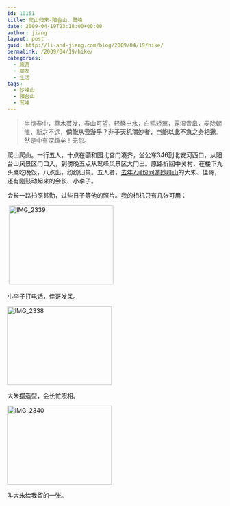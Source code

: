 ```yaml
---
id: 10151
title: 爬山归来-阳台山、鹫峰
date: 2009-04-19T23:18:00+00:00
author: jiang
layout: post
guid: http://li-and-jiang.com/blog/2009/04/19/hike/
permalink: /2009/04/19/hike/
categories:
  - 旅游
  - 朋友
  - 生活
tags:
  - 妙峰山
  - 阳台山
  - 鹫峰
---
```

> 当待春中，草木蔓发，春山可望，轻鲦出水，白鸥矫翼，露湿青皋，麦陇朝雊，斯之不远，**倘能从我游乎？非子天机清妙者，岂能以此不急之务相邀**。然是中有深趣矣！无忽。

爬山爬山。一行五人，十点在颐和园北宫门凑齐，坐公车346到北安河西口，从阳台山风景区门口入，到傍晚五点从鹫峰风景区大门出。原路折回中关村，在楼下九头鹰吃晚饭，八点出，纷纷归巢。五人者，<a href="http://li-and-jiang.com/blog/2008/07/15/%E7%9C%8B%E5%9B%BE%E8%AF%B4%E8%AF%9D%EF%BC%9A%E5%A6%99%E5%B3%B0%E3%80%81%E5%A6%99%E4%BA%BA/" target="_blank">去年7月份同游妙峰山</a>的大朱、佳哥，还有刚鼓动起来的会长、小李子。

会长一路拍照甚勤，过些日子等他的照片。我的相机只有几张可用：

&#160;[<img title="IMG_2339" style="border-right: 0px; border-top: 0px; display: inline; border-left: 0px; border-bottom: 0px" height="184" alt="IMG_2339" src="http://li-and-jiang.com/blog/wp-content/uploads/2009/04/img-2339-thumb.jpg" width="244" border="0" />](http://li-and-jiang.com/blog/wp-content/uploads/2009/04/img-2339.jpg) 

小李子打电话，佳哥发呆。

[<img title="IMG_2338" style="border-right: 0px; border-top: 0px; display: inline; border-left: 0px; border-bottom: 0px" height="184" alt="IMG_2338" src="http://li-and-jiang.com/blog/wp-content/uploads/2009/04/img-2338-thumb.jpg" width="244" border="0" />](http://li-and-jiang.com/blog/wp-content/uploads/2009/04/img-2338.jpg)

大朱摆造型，会长忙照相。

[<img title="IMG_2340" style="border-right: 0px; border-top: 0px; display: inline; border-left: 0px; border-bottom: 0px" height="184" alt="IMG_2340" src="http://li-and-jiang.com/blog/wp-content/uploads/2009/04/img-2340-thumb.jpg" width="244" border="0" />](http://li-and-jiang.com/blog/wp-content/uploads/2009/04/img-2340.jpg)

叫大朱给我留的一张。